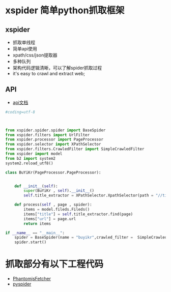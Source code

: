 xspider 简单python抓取框架
============



xspider
----------------
+ 抓取单线程
+ 简单api使用
+ xpath/css/json提取器
+ 多种队列
+ 架构代码逻辑清晰，可以了解spider抓取过程
+ it's easy to crawl and extract web;

API
---------
+ [api文档](api.md)

```python
#coding=utf-8



from xspider.spider.spider import BaseSpider
from xspider.filters import UrlFilter 
from xspider.processor import PageProcessor
from xspider.selector import XPathSelector
from xspider.filters.CrawledFilter import SimpleCrawledFilter
from xspider import model
from b2 import system2
system2.reload_utf8()

class BuYiKr(PageProcessor.PageProcessor):


    def __init__(self):
        super(BuYiKr , self).__init__()
        self.title_extractor = XPathSelector.XpathSelector(path = "//title/text()")

    def process(self , page , spider):
        items = model.fileds.Fileds()
        items["title"] = self.title_extractor.find(page)
        items["url"] = page.url
        return items

if __name__ == "__main__":
    spider = BaseSpider(name = "buyikr",crawled_filter =  SimpleCrawledFilter(), page_processor = BuYiKr() , allow_site = ["buyiker.com"] , start_urls = ["http://buyiker.com/"])
    spider.start()
```         



抓取部分有以下工程代码
==========
+ [PhantomjsFetcher](https://github.com/2shou/PhantomjsFetcher)
+ [pyspider](https://github.com/binux/pyspider)
